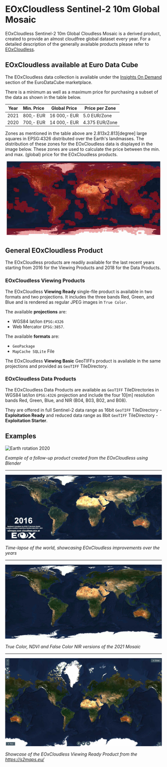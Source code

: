 # EOxCloudless Sentinel-2 10m Global Mosaic

EOxCloudless Sentinel-2 10m Global Cloudless Mosaic is a derived product,
created to provide an almost cloudfree global dataset every year. For a detailed
description of the generally available products please refer to
[EOxCloudless](https://cloudless.eox.at/).

## EOxCloudless available at Euro Data Cube

The EOxCloudless data collection is available under the
[Insights On Demand](https://eurodatacube.com/marketplace/data-products/on-demand)
section of the EuroDataCube marketplace.

There is a minimum as well as a maximum price for purchasing a subset of the data
as shown in the table below.

| Year | Min. Price | Global Price | Price per Zone |
| -----|:-----------|--------------|----------------|
| 2021 | 800,- EUR | 16 000,- EUR | 5.0 EUR/Zone   |
| 2020 | 700,- EUR | 14 000,- EUR | 4.375 EUR/Zone |

Zones as mentioned in the table above are 2.813x2.813[degree] large squares in 
EPSG:4326 distributed over the Earth's landmasses. The distribution of these zones
for the EOxCloudless data is displayed in the image below. These zones are
used to calculate the price between the min. and max. (global) price for the 
EOxCloudless products.

![EOxCloudless 2020 - Zones for Pricing](eoxcloudless-2020_zones.jpg)<br/>

## General EOxCloudless Product

The EOxCloudless products are readily available for the last recent years starting
from 2016 for the Viewing Products and 2018 for the Data Products.

### EOxCloudless Viewing Products

The EOxCloudless **Viewing Ready** single-file product is available in two formats and
two projections. It includes the three bands Red, Green, and Blue and is rendered as
regular JPEG images in `True Color`.

The available **projections** are:
* WGS84 lat/lon `EPSG:4326`
* Web Mercator `EPSG:3857`.

The available **formats** are:
* `GeoPackage`
* `MapCache SQLite` File

The EOxCloudless **Viewing Basic** GeoTIFFs product is available in the same
projections and provided as `GeoTIFF` TileDirectory.

### EOxCloudless Data Products

The EOxCloudless Data Products are available as `GeoTIFF` TileDirectories in
WGS84 lat/lon `EPSG:4326` projection and include the four 10[m] resolution bands Red, Green,
Blue, and NIR (B04, B03, B02, and B08).

They are offered in full Sentinel-2 data range as 16bit `GeoTIFF` TileDirectory - **Exploitation Ready** and
reduced data range as 8bit `GeoTIFF` TileDirectory - **Exploitation Starter**.
 
## Examples

![Earth rotation 2020](S2cloudless-2020_animation_smaller.gif)<br/>

*Example of a follow-up product created from the EOxCloudless using Blender*

----------------------------------

![Mosaic changes from 2016 to 2021](S2cloudless-over-the-years-animation-smaller.gif)<br/>

*Time-lapse of the world, showcasing EOxCloudless improvements over the years*

----------------------------------

![Different Color Render of 2021 Mosaic](2021-versions-small.gif)<br/>

*True Color, NDVI and False Color NIR versions of the 2021 Mosaic*

----------------------------------

![EOxCloudless Viewing Ready 2020](S2cloudless-2020_website_smaller.jpg)<br/>

*Showcase of the EOxCloudless Viewing Ready Product from the https://s2maps.eu/*
